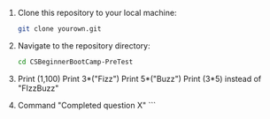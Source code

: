 1. Clone this repository to your local machine:
    ```bash
    git clone yourown.git

2. Navigate to the repository directory:
    ```bash
    cd CSBeginnerBootCamp-PreTest
    ```

3. Print (1,100)
     Print 3*("Fizz")
     Print 5*("Buzz")
   Print (3*5) instead of "FIzzBuzz"
   
5. Command "Completed question X"
        ```
   
